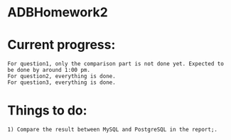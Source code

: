 # ADBHomework2

# Current progress: 
    For question1, only the comparison part is not done yet. Expected to be done by around 1:00 pm.
    For question2, everything is done.
    For question3, everything is done.
    
# Things to do:
    1) Compare the result between MySQL and PostgreSQL in the report;.
